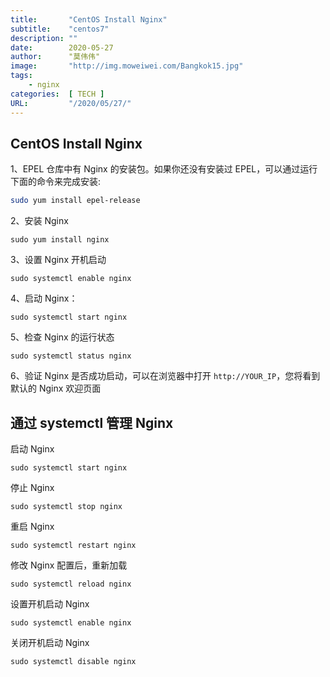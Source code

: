 ```yaml
---
title:       "CentOS Install Nginx"
subtitle:    "centos7"
description: ""
date:        2020-05-27
author:      "莫伟伟"
image:       "http://img.moweiwei.com/Bangkok15.jpg"
tags:
    - nginx
categories:  [ TECH ]
URL:         "/2020/05/27/"
---
```


## CentOS Install Nginx

1、EPEL 仓库中有 Nginx 的安装包。如果你还没有安装过 EPEL，可以通过运行下面的命令来完成安装:

```sh
sudo yum install epel-release
```

2、安装 Nginx

```
sudo yum install nginx
```

3、设置 Nginx 开机启动

```
sudo systemctl enable nginx
```

4、启动 Nginx：

```
sudo systemctl start nginx
```

5、检查 Nginx 的运行状态

```
sudo systemctl status nginx
```

6、验证 Nginx 是否成功启动，可以在浏览器中打开 <code>http://YOUR_IP</code>，您将看到默认的 Nginx 欢迎页面

## 通过 systemctl 管理 Nginx

启动 Nginx

```
sudo systemctl start nginx
```

停止 Nginx

```
sudo systemctl stop nginx
```

重启 Nginx

```
sudo systemctl restart nginx
```

修改 Nginx 配置后，重新加载

```
sudo systemctl reload nginx
```

设置开机启动 Nginx

```
sudo systemctl enable nginx
```

关闭开机启动 Nginx

```
sudo systemctl disable nginx
```
